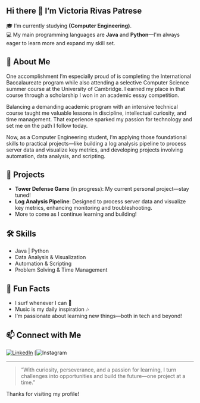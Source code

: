 ## Hi there 👋 I’m Victoria Rivas Patrese 

🎓 I’m currently studying **(Computer Engineering)**.  
💻 My main programming languages are **Java** and **Python**—I'm always eager to learn more and expand my skill set.

## 🌟 About Me

One accomplishment I’m especially proud of is completing the International Baccalaureate program while also attending a selective Computer Science summer course at the University of Cambridge. I earned my place in that course through a scholarship I won in an academic essay competition.

Balancing a demanding academic program with an intensive technical course taught me valuable lessons in discipline, intellectual curiosity, and time management. That experience sparked my passion for technology and set me on the path I follow today.

Now, as a Computer Engineering student, I’m applying those foundational skills to practical projects—like building a log analysis pipeline to process server data and visualize key metrics, and developing projects involving automation, data analysis, and scripting.

## 🚀 Projects

- **Tower Defense Game** (in progress): My current personal project—stay tuned!
- **Log Analysis Pipeline**: Designed to process server data and visualize key metrics, enhancing monitoring and troubleshooting.
- More to come as I continue learning and building!

## 🛠️ Skills

- Java | Python
- Data Analysis & Visualization
- Automation & Scripting
- Problem Solving & Time Management

## 🌊 Fun Facts

- I surf whenever I can 🌊
- Music is my daily inspiration 🎶
- I’m passionate about learning new things—both in tech and beyond!

## 📫 Connect with Me

[![LinkedIn](https://img.shields.io/badge/LinkedIn-blue?style=flat&logo=linkedin)](https://www.linkedin.com/in/victoria-rivas-patrese-320254286)
[![Instagram](https://www.instagram.com/vicky.rivaspa13/?hl=en)

---

> “With curiosity, perseverance, and a passion for learning, I turn challenges into opportunities and build the future—one project at a time.”

Thanks for visiting my profile!
